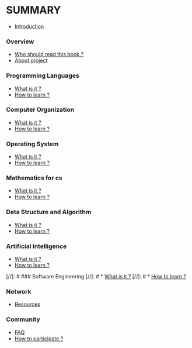 # SUMMARY

* [Introduction](README.md)

### Overview 
* [Who should read this book ?](overview/USER.md)
* [About project](overview/PROJECT.md)


### Programming Languages
* [What is it ?](pl/whatisit.md)
* [How to learn ?](pl/howtolearn.md)

### Computer Organization
* [What is it ?](co/whatisit.md)
* [How to learn ?](co/howtolearn.md)

### Operating System
* [What is it ?](os/whatisit.md)
* [How to learn ?](os/howtolearn.md)

### Mathematics for cs
* [What is it ?](math/whatisit.md)
* [How to learn ?](math/howtolearn.md)

### Data Structure and Algorithm
* [What is it ?](dsa/whatisit.md)
* [How to learn ?](dsa/howtolearn.md)

### Artificial Intelligence
* [What is it ?](ai/whatisit.md)
* [How to learn ?](ai/howtolearn.md)


[//]: # ### Software Engineering
[//]: # * [What is it ?](se/whatisit.md)
[//]: # * [How to learn ?](se/howtolearn.md)

### Network 
* [Resources](network/resources.md)

### Community
* [FAQ](community/FAQ.md)
* [How to participate ?](community/CONTRIBUTE.md)
